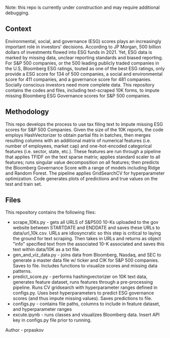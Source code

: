 Note: this repo is currently under construction and may require additional debugging.

## Context
Environmental, social, and governance (ESG) scores plays an increasingly important role in investors' decisions. According to JP Morgan, 500 billion dollars of investments flowed into ESG funds in 2021. Yet, ESG data is marked by missing data, unclear reporting standards and biased reporting. For S&P 500 companies, or the 500 leading publicly traded companies in the U.S, Bloomberg ESG ratings, touted as one of the best ESG ratings, only provide a ESG score for 134 of 500 companies, a social and environmental score for 411 companies, and a governance score for 481 companies. Socially conscious investors need more complete data. This repository contains the codes and files, including text-scraped 10K forms, to impute missing Bloomberg ESG Governance scores for S&P 500 companies. 

## Methodology
This repo develops the process to use tax filing text to impute missing ESG scores for S&P 500 Companies. Given the size of the 10K reports, the code employs HashVectorizer to obtain partial fits in batches, then merges resulting columns with an additional matrix of numerical features (i.e. number of employees, market cap) and one-hot-encoded categorical features (i.e. sector, state, etc.). These features are run through a pipeline that applies TFIDF on the text sparse matrix; applies standard scaler to all features; runs singular value decomposition on all features; then predicts the Bloomberg Governance Score with a range of models including Ridge and Random Forest. The pipeline applies GridSearchCV for hyperparameter optimization. Code generates plots of predictions and true values on the test and train set.

## Files
This repository contains the following files:
* scrape_10Ks.py - gets all URLS of S&P500 10-Ks uploaded to the gov website between STARTDATE and ENDDATE and saves these URLs to data/url_10k.csv. URLs are idiosyncratic so this step is critical to laying the ground for text scraping. Then takes in URLs and returns as object "info" specified text from the associated 10-K associated and saves this text within data/10K as a txt file.
* gen_and_viz_data.py - joins data from Bloomberg, Nasdaq, and SEC to generate a master data file w/ ticker and CIK for S&P 500 companies. Saves to file. Includes functions to visualize scores and missing data patterns.
* predict_score.py - performs hashingvectorizer on 10K text data, generates feature dataset, runs features through a pre-processing pipeline. Runs CV gridsearch with hyperparameter ranges defined in configs.py. Uses best hyperparameters to predict ESG governance scores (and thus impute missing values). Saves predictions to file.
* configs.py - contains file paths, columns to include in feature dataset, and hyperparameter ranges
* excute.ipynb - runs classes and visualizes Bloomberg data. Insert API key in configs.py file prior to running.

Author - prpaskov 
